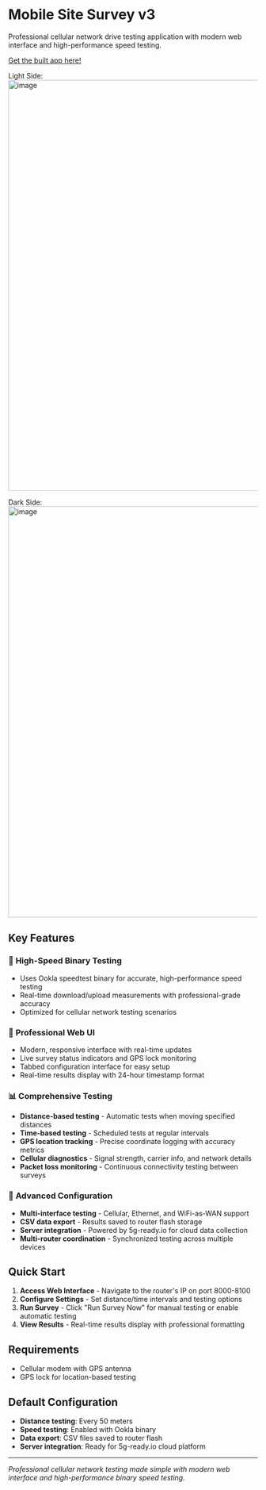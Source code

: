# Mobile Site Survey v3

Professional cellular network drive testing application with modern web interface and high-performance speed testing.  

[Get the built app here!](https://github.com/cradlepoint/sdk-samples/releases/download/built_apps/Mobile_Site_Survey.v3.0.0.tar.gz)

Light Side:
<img width="1408" height="829" alt="image" src="https://github.com/user-attachments/assets/bb93af70-1940-4131-b23c-d8d612ddd5de" />

Dark Side:
<img width="1408" height="829" alt="image" src="https://github.com/user-attachments/assets/f688ef69-bbc2-4443-a364-eb2ec2513873" />


## Key Features

### 🚀 **High-Speed Binary Testing**
- Uses Ookla speedtest binary for accurate, high-performance speed testing
- Real-time download/upload measurements with professional-grade accuracy
- Optimized for cellular network testing scenarios

### 🎨 **Professional Web UI**
- Modern, responsive interface with real-time updates
- Live survey status indicators and GPS lock monitoring
- Tabbed configuration interface for easy setup
- Real-time results display with 24-hour timestamp format

### 📊 **Comprehensive Testing**
- **Distance-based testing** - Automatic tests when moving specified distances
- **Time-based testing** - Scheduled tests at regular intervals
- **GPS location tracking** - Precise coordinate logging with accuracy metrics
- **Cellular diagnostics** - Signal strength, carrier info, and network details
- **Packet loss monitoring** - Continuous connectivity testing between surveys

### 🔧 **Advanced Configuration**
- **Multi-interface testing** - Cellular, Ethernet, and WiFi-as-WAN support
- **CSV data export** - Results saved to router flash storage
- **Server integration** - Powered by 5g-ready.io for cloud data collection
- **Multi-router coordination** - Synchronized testing across multiple devices

## Quick Start

1. **Access Web Interface** - Navigate to the router's IP on port 8000-8100
2. **Configure Settings** - Set distance/time intervals and testing options
3. **Run Survey** - Click "Run Survey Now" for manual testing or enable automatic testing
4. **View Results** - Real-time results display with professional formatting

## Requirements

- Cellular modem with GPS antenna
- GPS lock for location-based testing

## Default Configuration

- **Distance testing**: Every 50 meters
- **Speed testing**: Enabled with Ookla binary
- **Data export**: CSV files saved to router flash
- **Server integration**: Ready for 5g-ready.io cloud platform

---

*Professional cellular network testing made simple with modern web interface and high-performance binary speed testing.*
